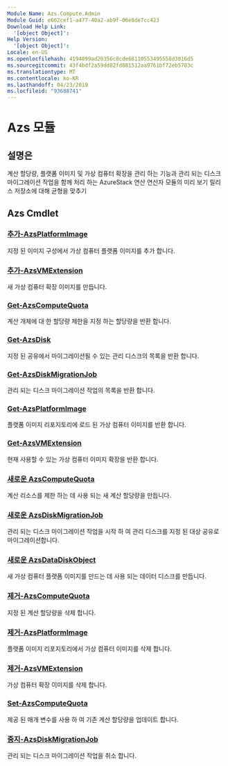 ```yaml
---
Module Name: Azs.Compute.Admin
Module Guid: e662cef1-a477-40a2-ab9f-06e8de7cc423
Download Help Link:
  '[object Object]': 
Help Version:
  '[object Object]': 
Locale: en-US
ms.openlocfilehash: 4194899ad20356c8cde68110553495558d3816d5
ms.sourcegitcommit: 43f4bdf2a59dd82fd881512aa9761bf72eb5703c
ms.translationtype: MT
ms.contentlocale: ko-KR
ms.lasthandoff: 04/23/2019
ms.locfileid: "93688741"
---
```

# Azs 모듈
## 설명은
계산 할당량, 플랫폼 이미지 및 가상 컴퓨터 확장을 관리 하는 기능과 관리 되는 디스크 마이그레이션 작업을 함께 처리 하는 AzureStack 연산 연산자 모듈의 미리 보기 릴리스 저장소에 대해 균형을 맞추기

## Azs Cmdlet
### [추가-AzsPlatformImage](Add-AzsPlatformImage.md)
지정 된 이미지 구성에서 가상 컴퓨터 플랫폼 이미지를 추가 합니다.

### [추가-AzsVMExtension](Add-AzsVMExtension.md)
새 가상 컴퓨터 확장 이미지를 만듭니다.

### [Get-AzsComputeQuota](Get-AzsComputeQuota.md)
계산 개체에 대 한 할당량 제한을 지정 하는 할당량을 반환 합니다.

### [Get-AzsDisk](Get-AzsDisk.md)
지정 된 공유에서 마이그레이션될 수 있는 관리 디스크의 목록을 반환 합니다.

### [Get-AzsDiskMigrationJob](Get-AzsDiskMigrationJob.md)
관리 되는 디스크 마이그레이션 작업의 목록을 반환 합니다.

### [Get-AzsPlatformImage](Get-AzsPlatformImage.md)
플랫폼 이미지 리포지토리에 로드 된 가상 컴퓨터 이미지를 반환 합니다.

### [Get-AzsVMExtension](Get-AzsVMExtension.md)
현재 사용할 수 있는 가상 컴퓨터 이미지 확장을 반환 합니다.

### [새로운 AzsComputeQuota](New-AzsComputeQuota.md)
계산 리소스를 제한 하는 데 사용 되는 새 계산 할당량을 만듭니다.

### [새로운 AzsDiskMigrationJob](New-AzsDiskMigrationJob.md)
관리 되는 디스크 마이그레이션 작업을 시작 하 여 관리 디스크를 지정 된 대상 공유로 마이그레이션합니다.

### [새로운 AzsDataDiskObject](New-AzsDataDiskObject.md)
새 가상 컴퓨터 플랫폼 이미지를 만드는 데 사용 되는 데이터 디스크를 만듭니다.

### [제거-AzsComputeQuota](Remove-AzsComputeQuota.md)
지정 된 계산 할당량을 삭제 합니다.

### [제거-AzsPlatformImage](Remove-AzsPlatformImage.md)
플랫폼 이미지 리포지토리에서 가상 컴퓨터 이미지를 삭제 합니다.

### [제거-AzsVMExtension](Remove-AzsVMExtension.md)
가상 컴퓨터 확장 이미지를 삭제 합니다.

### [Set-AzsComputeQuota](Set-AzsComputeQuota.md)
제공 된 매개 변수를 사용 하 여 기존 계산 할당량을 업데이트 합니다.

### [중지-AzsDiskMigrationJob](Stop-AzsDiskMigrationJob.md)
관리 되는 디스크 마이그레이션 작업을 취소 합니다.

